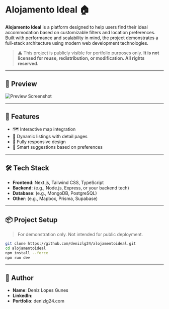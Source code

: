 # Alojamento Ideal 🏠

**Alojamento Ideal** is a platform designed to help users find their ideal accommodation based on customizable filters and location preferences. Built with performance and scalability in mind, the project demonstrates a full-stack architecture using modern web development technologies.

> ⚠️ This project is publicly visible for portfolio purposes only. **It is not licensed for reuse, redistribution, or modification. All rights reserved.**

---

## 📸 Preview

![Preview Screenshot](https://img001.prntscr.com/file/img001/_B9ZbpOTSkSuQH1de7ZKCg.png) <!-- Replace with actual image link if available -->

---

## 🚀 Features

- 🗺️ Interactive map integration
- 📄 Dynamic listings with detail pages
- 📱 Fully responsive design
- 🧠 Smart suggestions based on preferences

---

## 🛠️ Tech Stack

- **Frontend**: Next.js, Tailwind CSS, TypeScript
- **Backend**: (e.g., Node.js, Express, or your backend tech)
- **Database**: (e.g., MongoDB, PostgreSQL)
- **Other**: (e.g., Mapbox, Prisma, Supabase)

---

## 📦 Project Setup

> For demonstration only. Not intended for public deployment.

```bash
git clone https://github.com/denizlg24/alojamentoideal.git
cd alojamentoideal
npm install --force
npm run dev
```
---

## 👤 Author
- **Name**: Deniz Lopes Gunes
- **LinkedIn**:
- **Portfolio**: denizlg24.com
